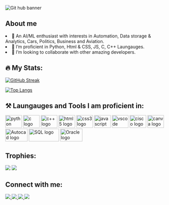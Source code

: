 ![Git hub banner](https://user-images.githubusercontent.com/114799870/204119129-43c28266-4741-4cd7-a833-a8abc00315c6.jpg)

<h2> About me</h2>
<list>
    <li>🧠 An AI/ML enthusiast with interests in Automation, Data storage & Analytics, Cars, Politics, Business and Aviation.
    <li>🌱 I’m proficient in Python, Html & CSS, JS, C, C++ Laungauges.
    <li>💞️ I’m looking to collaborate with other amazing developers.
</list>

</list>
<div>
    <h2>🔥 My Stats:</h2>
        

[![GitHub Streak](http://github-readme-streak-stats.herokuapp.com?user=OnkarMudegol&theme=tokyonight)](https://git.io/streak-stats)

    
[![Top Langs](https://github-readme-stats.vercel.app/api/top-langs/?username=OnkarMudegol&layout=compact&theme=vision-friendly-dark)](https://github.com/anuraghazra/github-readme-stats)

<h2> ⚒️ Laungauges and Tools I am proficient in:</h2>
<div align="left">
  <img src="https://cdn.jsdelivr.net/gh/devicons/devicon/icons/python/python-original.svg" height="40" width="52" alt="python logo"  />
  <img src="https://upload.wikimedia.org/wikipedia/commons/1/18/C_Programming_Language.svg" height="40" width="52" alt="c logo"  />
  <img src="https://upload.wikimedia.org/wikipedia/commons/1/18/ISO_C%2B%2B_Logo.svg" height="40" width="52" alt="c++ logo"  />
  <img src="https://cdn.jsdelivr.net/gh/devicons/devicon/icons/html5/html5-original.svg" height="40" width="52" alt="html5 logo"  />
  <img src="https://cdn.jsdelivr.net/gh/devicons/devicon/icons/css3/css3-original.svg" height="40" width="52" alt="css3 logo"  />
  <img src="https://cdn.jsdelivr.net/gh/devicons/devicon/icons/javascript/javascript-original.svg" height="40" width="52" alt="javascript logo"  />
  <img src="https://cdn.jsdelivr.net/gh/devicons/devicon/icons/vscode/vscode-original.svg" height="40" width="52" alt="vscode logo"  />
  <img src="https://upload.wikimedia.org/wikipedia/commons/0/08/Cisco_logo_blue_2016.svg" height="40" width="52" alt="cisco logo"  />
  <img src="https://www.vectorlogo.zone/logos/canva/canva-icon.svg" height="40" width="52" alt="canva logo"  />
  <img src="https://upload.wikimedia.org/wikipedia/commons/0/08/AutoCad_logo.svg" height="40" width="70" alt="Autocad logo"  />
<!--   <img src="https://upload.wikimedia.org/wikipedia/commons/0/0a/MySQL_textlogo.svg" height="40" width="70" alt="SQL logo"  /> -->
  <img src="https://cdn.jsdelivr.net/gh/devicons/devicon/icons/mysql/mysql-original-wordmark.svg" height="40" width="95" alt="SQL logo"  />
  <img src="https://cdn.jsdelivr.net/gh/devicons/devicon/icons/oracle/oracle-original.svg" height="40" width="70" alt="Oracle logo"  />
 
  
</div>

<h2> Trophies:</h2>
    <img src="https://github-profile-trophy.vercel.app/?username=OnkarMudegol&theme=algolia">
    <img src="https://holopin.me/onkar_mudegol">



<h2>Connect with me:</h2>   
 <a href="https://www.linkedin.com/in/onkar-mudegol/" target="_blank">
    <img src="https://img.shields.io/badge/LinkedIn-0077B5?style=for-the-badge&logo=linkedin&logoColor=white"/>
 </a>
 <a href="https://twitter.com/Onkar_Mudegol" target="_blank">
    <img src="https://img.shields.io/badge/Twitter-1DA1F2?style=for-the-badge&logo=twitter&logoColor=white"/>
 </a>
 <a href="https://www.instagram.com/onkar_mudegol/" target="_blank">
    <img src="https://img.shields.io/badge/Instagram-E4405F?style=for-the-badge&logo=instagram&logoColor=white"/>
 </a>
 <a href="discordapp.com/users/onkarmudegol" target="_blank">
    <img src="https://img.shields.io/badge/Discord-7289DA?style=for-the-badge&logo=discord&logoColor=white"/>
 </a>
